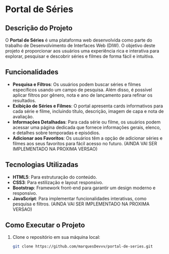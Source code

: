 # Portal de Séries

## Descrição do Projeto

O **Portal de Séries** é uma plataforma web desenvolvida como parte do trabalho de Desenvolvimento de Interfaces Web (DIW). O objetivo deste projeto é proporcionar aos usuários uma experiência rica e interativa para explorar, pesquisar e descobrir séries e filmes de forma fácil e intuitiva.

## Funcionalidades

- **Pesquisa e Filtros**: Os usuários podem buscar séries e filmes específicos usando um campo de pesquisa. Além disso, é possível aplicar filtros por gênero, nota e ano de lançamento para refinar os resultados.
- **Exibição de Séries e Filmes**: O portal apresenta cards informativos para cada série e filme, incluindo título, descrição, imagem de capa e nota de avaliação.
- **Informações Detalhadas**: Para cada série ou filme, os usuários podem acessar uma página dedicada que fornece informações gerais, elenco, e detalhes sobre temporadas e episódios.
- **Adicionar aos Favoritos**: Os usuários têm a opção de adicionar séries e filmes aos seus favoritos para fácil acesso no futuro. (AINDA VAI SER IMPLEMENTADO NA PROXIMA VERSAO)

## Tecnologias Utilizadas

- **HTML5**: Para estruturação do conteúdo.
- **CSS3**: Para estilização e layout responsivo.
- **Bootstrap**: Framework front-end para garantir um design moderno e responsivo.
- **JavaScript**: Para implementar funcionalidades interativas, como pesquisa e filtros. (AINDA VAI SER IMPLEMENTADO NA PROXIMA VERSAO)

## Como Executar o Projeto

1. Clone o repositório em sua máquina local:
   ```bash
   git clone https://github.com/marquesDevvv/portal-de-series.git
   ```
